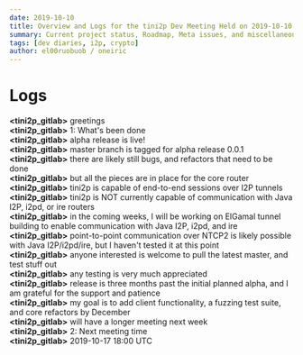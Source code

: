 ```yaml
---
date: 2019-10-10
title: Overview and Logs for the tini2p Dev Meeting Held on 2019-10-10
summary: Current project status, Roadmap, Meta issues, and miscellaneous
tags: [dev diaries, i2p, crypto]
author: el00ruobuob / oneiric
---
```


# Logs

**\<tini2p\_gitlab>** greetings  
**\<tini2p\_gitlab>** 1: What's been done  
**\<tini2p\_gitlab>** alpha release is live!  
**\<tini2p\_gitlab>** master branch is tagged for alpha release 0.0.1  
**\<tini2p\_gitlab>** there are likely still bugs, and refactors that need to be done  
**\<tini2p\_gitlab>** but all the pieces are in place for the core router  
**\<tini2p\_gitlab>** tini2p is capable of end-to-end sessions over I2P tunnels  
**\<tini2p\_gitlab>** tini2p is NOT currently capable of communication with Java I2P, i2pd, or ire routers  
**\<tini2p\_gitlab>** in the coming weeks, I will be working on ElGamal tunnel building to enable communication with Java I2P, i2pd, and ire  
**\<tini2p\_gitlab>** point-to-point communication over NTCP2 is likely possible with Java I2P/i2pd/ire, but I haven't tested it at this point  
**\<tini2p\_gitlab>** anyone interested is welcome to pull the latest master, and test stuff out  
**\<tini2p\_gitlab>** any testing is very much appreciated  
**\<tini2p\_gitlab>** release is three months past the initial planned alpha, and I am grateful for the support and patience  
**\<tini2p\_gitlab>** my goal is to add client functionality, a fuzzing test suite, and core refactors by December  
**\<tini2p\_gitlab>** will have a longer meeting next week  
**\<tini2p\_gitlab>** 2: Next meeting time  
**\<tini2p\_gitlab>**   2019-10-17 18:00 UTC  
